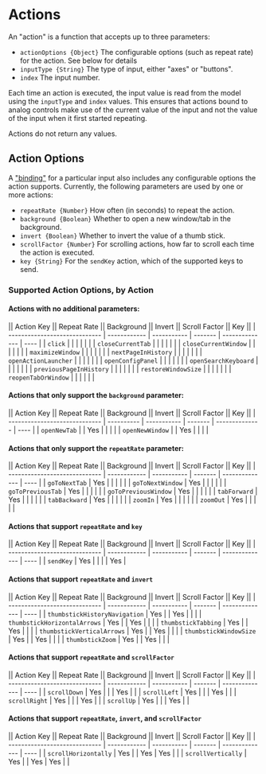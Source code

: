 # Actions

An "action" is a function that accepts up to three parameters:

- `actionOptions {Object}` The configurable options (such as repeat rate) for the action. See below for details
- `inputType {String}` The type of input, either "axes" or "buttons".
- `index` The input number.

Each time an action is executed, the input value is read from the model using the `inputType` and `index` values. This
ensures that actions bound to analog controls make use of the current value of the input and not the value of the input
when it first started repeating.

Actions do not return any values.

## Action Options

A ["binding"](bindings.md) for a particular input also includes any configurable options the action supports.
Currently, the following parameters are used by one or more actions:

- `repeatRate {Number}` How often (in seconds) to repeat the action.
- `background {Boolean}` Whether to open a new window/tab in the background.
- `invert {Boolean}` Whether to invert the value of a thumb stick.
- `scrollFactor {Number}` For scrolling actions, how far to scroll each time the action is executed.
- `key {String}` For the `sendKey` action, which of the supported keys to send.

### Supported Action Options, by Action

#### Actions with no additional parameters:

|| Action Key                  || Repeat Rate || Background || Invert || Scroll Factor || Key ||
| ----------------------------- | ------------ | ----------- | ------- | -------------- | ---- |
| `click`                       |              |             |         |                |      |
| `closeCurrentTab`             |              |             |         |                |      |
| `closeCurrentWindow`          |              |             |         |                |      |
| `maximizeWindow`              |              |             |         |                |      |
| `nextPageInHistory`           |              |             |         |                |      |
| `openActionLauncher`          |              |             |         |                |      |
| `openConfigPanel`             |              |             |         |                |      |
| `openSearchKeyboard`          |              |             |         |                |      |
| `previousPageInHistory`       |              |             |         |                |      |
| `restoreWindowSize`           |              |             |         |                |      |
| `reopenTabOrWindow`           |              |             |         |                |      |

#### Actions that only support the `background` parameter:

|| Action Key                  || Repeat Rate || Background || Invert || Scroll Factor || Key ||
| ----------------------------- | ---------- | ----------- | ------- | -------------- | ---- |
| `openNewTab`                  |            | Yes         |         |                |      |
| `openNewWindow`               |            | Yes         |         |                |      |

#### Actions that only support the `repeatRate` parameter:

|| Action Key                  || Repeat Rate || Background || Invert || Scroll Factor || Key ||
| ----------------------------- | ------------ | ----------- | ------- | -------------- | ---- |
| `goToNextTab`                 | Yes          |             |         |                |      |
| `goToNextWindow`              | Yes          |             |         |                |      |
| `goToPreviousTab`             | Yes          |             |         |                |      |
| `goToPreviousWindow`          | Yes          |             |         |                |      |
| `tabForward`                  | Yes          |             |         |                |      |
| `tabBackward`                 | Yes          |             |         |                |      |
| `zoomIn`                      | Yes          |             |         |                |      |
| `zoomOut`                     | Yes          |             |         |                |      |

#### Actions that support `repeatRate` and `key`

|| Action Key                  || Repeat Rate || Background || Invert || Scroll Factor || Key ||
| ----------------------------- | ------------ | ----------- | ------- | -------------- | ---- |
| `sendKey`                     | Yes          |             |         |                | Yes  |

#### Actions that support `repeatRate` and `invert`

|| Action Key                  || Repeat Rate || Background || Invert || Scroll Factor || Key ||
| ----------------------------- | ------------ | ----------- | ------- | -------------- | ---- |
| `thumbstickHistoryNavigation` | Yes          |             | Yes     |                |      |
| `thumbstickHorizontalArrows`  | Yes          |             | Yes     |                |      |
| `thumbstickTabbing`           | Yes          |             | Yes     |                |      |
| `thumbstickVerticalArrows`    | Yes          |             | Yes     |                |      |
| `thumbstickWindowSize`        | Yes          |             | Yes     |                |      |
| `thumbstickZoom`              | Yes          |             | Yes     |                |      |

#### Actions that support `repeatRate` and `scrollFactor`

|| Action Key                  || Repeat Rate || Background || Invert || Scroll Factor || Key ||
| ----------------------------- | ------------ | ----------- | ------- | -------------- | ---- |
| `scrollDown`                  | Yes          |             |         | Yes            |      |
| `scrollLeft`                  | Yes          |             |         | Yes            |      |
| `scrollRight`                 | Yes          |             |         | Yes            |      |
| `scrollUp`                    | Yes          |             |         | Yes            |      |

#### Actions that support `repeatRate`, `invert`, and `scrollFactor`

|| Action Key                  || Repeat Rate || Background || Invert || Scroll Factor || Key ||
| ----------------------------- | ------------ | ----------- | ------- | -------------- | ---- |
| `scrollHorizontally`          | Yes          |             | Yes     | Yes            |      |
| `scrollVertically`            | Yes          |             | Yes     | Yes            |      |
